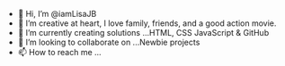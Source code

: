 - 👋 Hi, I’m @iamLisaJB
- 👀 I’m creative at heart, I love family, friends, and a good action movie.
- 🌱 I’m currently creating solutions ...HTML, CSS JavaScript & GitHub
- 💞️ I’m looking to collaborate on ...Newbie projects
- 📫 How to reach me ...

<!---
RascalCatalinaPope/CatalinaPope is a ✨ special ✨ repository because its `README.md` (this file) appears on your GitHub profile.
You can click the Preview link to take a look at your changes.
--->
